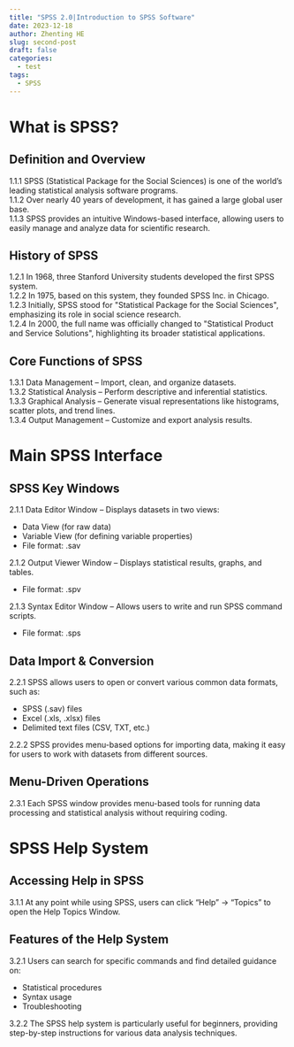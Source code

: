 ```yaml
---
title: "SPSS 2.0|Introduction to SPSS Software"
date: 2023-12-18
author: Zhenting HE
slug: second-post
draft: false
categories:
  - test
tags:
  - SPSS
---
```

# What is SPSS?  
## Definition and Overview  
1.1.1 SPSS (Statistical Package for the Social Sciences) is one of the world’s leading statistical analysis software programs.  
1.1.2 Over nearly 40 years of development, it has gained a large global user base.  
1.1.3 SPSS provides an intuitive Windows-based interface, allowing users to easily manage and analyze data for scientific research.  

## History of SPSS  
1.2.1 In 1968, three Stanford University students developed the first SPSS system.  
1.2.2 In 1975, based on this system, they founded SPSS Inc. in Chicago.  
1.2.3 Initially, SPSS stood for "Statistical Package for the Social Sciences", emphasizing its role in social science research.  
1.2.4 In 2000, the full name was officially changed to "Statistical Product and Service Solutions", highlighting its broader statistical applications.  

## Core Functions of SPSS  
1.3.1 Data Management – Import, clean, and organize datasets.  
1.3.2 Statistical Analysis – Perform descriptive and inferential statistics.  
1.3.3 Graphical Analysis – Generate visual representations like histograms, scatter plots, and trend lines.  
1.3.4 Output Management – Customize and export analysis results.  

# Main SPSS Interface  
## SPSS Key Windows  
2.1.1 Data Editor Window – Displays datasets in two views:  
- Data View (for raw data)  
- Variable View (for defining variable properties)  
- File format: .sav  

2.1.2 Output Viewer Window – Displays statistical results, graphs, and tables.  
- File format: .spv  

2.1.3 Syntax Editor Window – Allows users to write and run SPSS command scripts.  
- File format: .sps  

## Data Import & Conversion  
2.2.1 SPSS allows users to open or convert various common data formats, such as:  
- SPSS (.sav) files  
- Excel (.xls, .xlsx) files  
- Delimited text files (CSV, TXT, etc.)  

2.2.2 SPSS provides menu-based options for importing data, making it easy for users to work with datasets from different sources.  

## Menu-Driven Operations  
2.3.1 Each SPSS window provides menu-based tools for running data processing and statistical analysis without requiring coding.  

# SPSS Help System  
## Accessing Help in SPSS  
3.1.1 At any point while using SPSS, users can click “Help” → “Topics” to open the Help Topics Window.  

## Features of the Help System  
3.2.1 Users can search for specific commands and find detailed guidance on:  
- Statistical procedures  
- Syntax usage  
- Troubleshooting  

3.2.2 The SPSS help system is particularly useful for beginners, providing step-by-step instructions for various data analysis techniques.  
